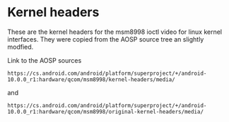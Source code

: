 # Kernel headers

These are the kernel headers for the msm8998 ioctl video for linux kernel
interfaces. They were copied from the AOSP source tree an slightly modfied.

Link to the AOSP sources

    https://cs.android.com/android/platform/superproject/+/android-10.0.0_r1:hardware/qcom/msm8998/kernel-headers/media/

and

    https://cs.android.com/android/platform/superproject/+/android-10.0.0_r1:hardware/qcom/msm8998/original-kernel-headers/media/
